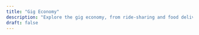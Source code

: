 ```yaml
---
title: "Gig Economy"
description: "Explore the gig economy, from ride-sharing and food delivery to freelance writing and graphic design, discover the flexibility, opportunities, and challenges of this evolving employment landscape reshaping traditional work structures."
draft: false
---
```

